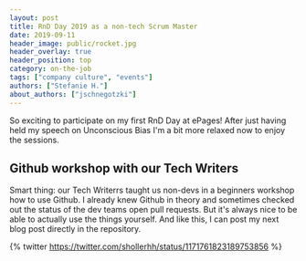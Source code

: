 ```yaml
---
layout: post
title: RnD Day 2019 as a non-tech Scrum Master
date: 2019-09-11
header_image: public/rocket.jpg
header_overlay: true
header_position: top
category: on-the-job
tags: ["company culture", "events"]
authors: ["Stefanie H."]
about_authors: ["jschnegotzki"]
---
```


So exciting to participate on my first RnD Day at ePages! After just having held my speech on Unconscious Bias I'm a bit more relaxed now to enjoy the sessions. 

## Github workshop with our Tech Writers

Smart thing: our Tech Writerrs taught us non-devs in a beginners workshop how to use Github. I already knew Github in theory and sometimes checked out the status of the dev teams open pull requests. But it's always nice to be able to actually use the things yourself. And like this, I can post my next blog post directly in the repository.

{% twitter https://twitter.com/shollerhh/status/1171761823189753856 %}
